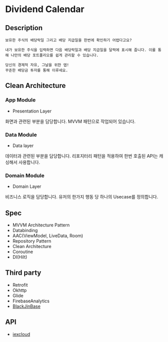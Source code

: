 # Dividend Calendar

## Description
```
보유한 주식의 배당락일 그리고 배당 지급일을 한번에 확인하기 어렵다고요?

내가 보유한 주식을 입력하면 다음 배당락일과 배당 지급일을 달력에 표시해 줍니다. 이를 통해 나만의 배당 포트폴리오를 쉽게 관리할 수 있습니다.

당신의 경제적 자유, 그날을 위한 앱!
꾸준한 배당금 투자를 통해 이루세요.
```

## Clean Architecture

### App Module

- Presentation Layer

화면과 관련된 부분을 담당합니다. MVVM 패턴으로 작업되어 있습니다.

### Data Module

- Data layer

데이터과 관련된 부분을 담당합니다. 리포지터리 패턴을 적용하여 한번 호출된 API는 캐싱해서 사용합니다.

### Domain Module

- Domain Layer

비즈니스 로직을 담당합니다. 유저의 한가지 행동 당 하나의 Usecase를 정의합니다.

## Spec

- MVVM Architecture Pattern
- Databinding
- AAC(ViewModel, LiveData, Room)
- Repository Pattern
- Clean Architecture
- Coroutine
- DI(Hilt)

## Third party

- Retrofit
- Okhttp
- Glide
- FirebaseAnalytics
- [BlackJinBase](https://github.com/dlwls5201/BlackjinBase)

## API

- [iexcloud](https://iexcloud.io/)


